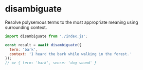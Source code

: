 # disambiguate

Resolve polysemous terms to the most appropriate meaning using surrounding context.

```javascript
import disambiguate from './index.js';

const result = await disambiguate({
  term: 'bark',
  context: 'I heard the bark while walking in the forest.'
});
// => { term: 'bark', sense: 'dog sound' }
```
